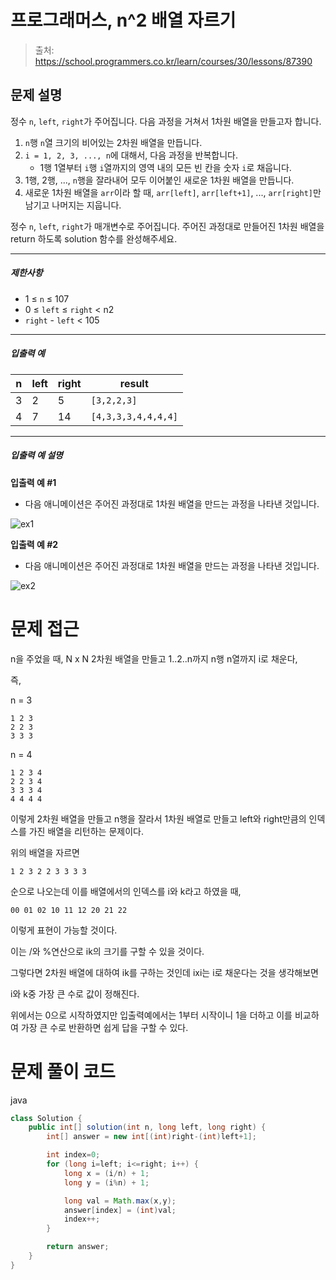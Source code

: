 # 프로그래머스, n^2 배열 자르기

> 출처: https://school.programmers.co.kr/learn/courses/30/lessons/87390

## 문제 설명

정수 `n`, `left`, `right`가 주어집니다. 다음 과정을 거쳐서 1차원 배열을 만들고자 합니다.

1.  `n`행 `n`열 크기의 비어있는 2차원 배열을 만듭니다.
2.  `i = 1, 2, 3, ..., n`에 대해서, 다음 과정을 반복합니다.
    - 1행 1열부터 `i`행 `i`열까지의 영역 내의 모든 빈 칸을 숫자 `i`로 채웁니다.
3.  1행, 2행, ..., `n`행을 잘라내어 모두 이어붙인 새로운 1차원 배열을 만듭니다.
4.  새로운 1차원 배열을 `arr`이라 할 때, `arr[left]`, `arr[left+1]`, ..., `arr[right]`만 남기고 나머지는 지웁니다.

정수 `n`, `left`, `right`가 매개변수로 주어집니다. 주어진 과정대로 만들어진 1차원 배열을 return 하도록 solution 함수를 완성해주세요.

---

##### 제한사항

- 1 ≤ `n` ≤ 107
- 0 ≤ `left` ≤ `right` < n2
- `right` \- `left` < 105

---

##### 입출력 예

| n   | left | right | result              |
| --- | ---- | ----- | ------------------- |
| 3   | 2    | 5     | `[3,2,2,3]`         |
| 4   | 7    | 14    | `[4,3,3,3,4,4,4,4]` |

---

##### 입출력 예 설명

**입출력 예 #1**

- 다음 애니메이션은 주어진 과정대로 1차원 배열을 만드는 과정을 나타낸 것입니다.

![ex1](https://grepp-programmers.s3.amazonaws.com/production/file_resource/103/FlattenedFills_ex1.gif)

**입출력 예 #2**

- 다음 애니메이션은 주어진 과정대로 1차원 배열을 만드는 과정을 나타낸 것입니다.

![ex2](https://grepp-programmers.s3.amazonaws.com/production/file_resource/104/FlattenedFills_ex2.gif)

# 문제 접근

n을 주었을 때, N x N 2차원 배열을 만들고 1..2..n까지 n행 n열까지 i로 채운다,

즉,

n = 3

```
1 2 3
2 2 3
3 3 3
```

n = 4

```
1 2 3 4
2 2 3 4
3 3 3 4
4 4 4 4
```

이렇게 2차원 배열을 만들고 n행을 잘라서 1차원 배열로 만들고 left와 right만큼의 인덱스를 가진 배열을 리턴하는 문제이다.

위의 배열을 자르면

    1 2 3 2 2 3 3 3 3

순으로 나오는데 이를 배열에서의 인덱스를 i와 k라고 하였을 때,

    00 01 02 10 11 12 20 21 22

이렇게 표현이 가능할 것이다.

이는 /와 %연산으로 ik의 크기를 구할 수 있을 것이다.

그렇다면 2차원 배열에 대하여 ik를 구하는 것인데 ixi는 i로 채운다는 것을 생각해보면

i와 k중 가장 큰 수로 값이 정해진다.

위에서는 0으로 시작하였지만 입출력예에서는 1부터 시작이니 1을 더하고 이를 비교하여 가장 큰 수로 반환하면 쉽게 답을 구할 수 있다.

# 문제 풀이 코드

java

```java
class Solution {
    public int[] solution(int n, long left, long right) {
        int[] answer = new int[(int)right-(int)left+1];

        int index=0;
        for (long i=left; i<=right; i++) {
            long x = (i/n) + 1;
            long y = (i%n) + 1;

            long val = Math.max(x,y);
            answer[index] = (int)val;
            index++;
        }

        return answer;
    }
}
```
